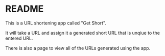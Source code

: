 # README

This is a URL shortening app called "Get Short".

It will take a URL and assign it a generated short URL that is unqiue to the entered URL.

There is also a page to view all of the URLs generated using the app.